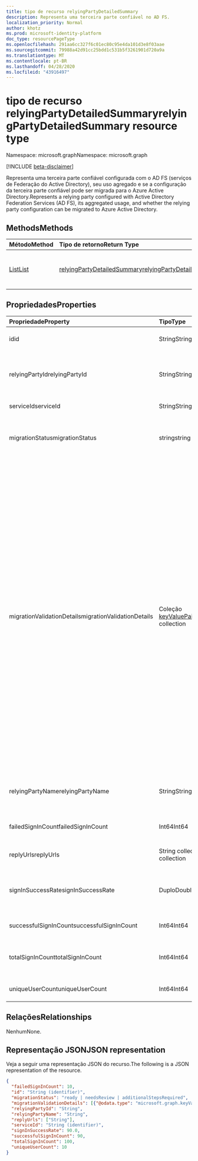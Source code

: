 ```yaml
---
title: tipo de recurso relyingPartyDetailedSummary
description: Representa uma terceira parte confiável no AD FS.
localization_priority: Normal
author: khotz
ms.prod: microsoft-identity-platform
doc_type: resourcePageType
ms.openlocfilehash: 291aa6cc327f6c01ec80c95e4da101d3e8f03aae
ms.sourcegitcommit: 79988a42d91cc25bdd1c531b5f3261901d720a9a
ms.translationtype: MT
ms.contentlocale: pt-BR
ms.lasthandoff: 04/28/2020
ms.locfileid: "43916497"
---
```

# <a name="relyingpartydetailedsummary-resource-type"></a><span data-ttu-id="bfa68-103">tipo de recurso relyingPartyDetailedSummary</span><span class="sxs-lookup"><span data-stu-id="bfa68-103">relyingPartyDetailedSummary resource type</span></span>

<span data-ttu-id="bfa68-104">Namespace: microsoft.graph</span><span class="sxs-lookup"><span data-stu-id="bfa68-104">Namespace: microsoft.graph</span></span>

[!INCLUDE [beta-disclaimer](../../includes/beta-disclaimer.md)]

<span data-ttu-id="bfa68-105">Representa uma terceira parte confiável configurada com o AD FS (serviços de Federação do Active Directory), seu uso agregado e se a configuração da terceira parte confiável pode ser migrada para o Azure Active Directory.</span><span class="sxs-lookup"><span data-stu-id="bfa68-105">Represents a relying party configured with Active Directory Federation Services (AD FS), its aggregated usage, and whether the relying party configuration can be migrated to Azure Active Directory.</span></span>

## <a name="methods"></a><span data-ttu-id="bfa68-106">Methods</span><span class="sxs-lookup"><span data-stu-id="bfa68-106">Methods</span></span>

| <span data-ttu-id="bfa68-107">Método</span><span class="sxs-lookup"><span data-stu-id="bfa68-107">Method</span></span>       | <span data-ttu-id="bfa68-108">Tipo de retorno</span><span class="sxs-lookup"><span data-stu-id="bfa68-108">Return Type</span></span> | <span data-ttu-id="bfa68-109">Descrição</span><span class="sxs-lookup"><span data-stu-id="bfa68-109">Description</span></span> |
|:-------------|:------------|:------------|
| [<span data-ttu-id="bfa68-110">List</span><span class="sxs-lookup"><span data-stu-id="bfa68-110">List</span></span>](../api/relyingpartydetailedsummary-list.md) | [<span data-ttu-id="bfa68-111">relyingPartyDetailedSummary</span><span class="sxs-lookup"><span data-stu-id="bfa68-111">relyingPartyDetailedSummary</span></span>](relyingpartydetailedsummary.md) | <span data-ttu-id="bfa68-112">Recupere uma lista de objetos **relyingPartyDetailedSummary** .</span><span class="sxs-lookup"><span data-stu-id="bfa68-112">Retrieve a list of **relyingPartyDetailedSummary** objects.</span></span> |


## <a name="properties"></a><span data-ttu-id="bfa68-113">Propriedades</span><span class="sxs-lookup"><span data-stu-id="bfa68-113">Properties</span></span>

| <span data-ttu-id="bfa68-114">Propriedade</span><span class="sxs-lookup"><span data-stu-id="bfa68-114">Property</span></span>     | <span data-ttu-id="bfa68-115">Tipo</span><span class="sxs-lookup"><span data-stu-id="bfa68-115">Type</span></span>        | <span data-ttu-id="bfa68-116">Descrição</span><span class="sxs-lookup"><span data-stu-id="bfa68-116">Description</span></span> |
|:-------------|:------------|:------------|
|<span data-ttu-id="bfa68-117">id</span><span class="sxs-lookup"><span data-stu-id="bfa68-117">id</span></span>|<span data-ttu-id="bfa68-118">String</span><span class="sxs-lookup"><span data-stu-id="bfa68-118">String</span></span>| <span data-ttu-id="bfa68-119">Somente leitura.</span><span class="sxs-lookup"><span data-stu-id="bfa68-119">Read-only.</span></span> <span data-ttu-id="bfa68-120">Identificador exclusivo gerado no nível da API.</span><span class="sxs-lookup"><span data-stu-id="bfa68-120">Unique Identifier generated at API level.</span></span>| 
|<span data-ttu-id="bfa68-121">relyingPartyId</span><span class="sxs-lookup"><span data-stu-id="bfa68-121">relyingPartyId</span></span>|<span data-ttu-id="bfa68-122">String</span><span class="sxs-lookup"><span data-stu-id="bfa68-122">String</span></span>|<span data-ttu-id="bfa68-123">Este identificador é usado para identificar a terceira parte confiável para este serviço de Federação.</span><span class="sxs-lookup"><span data-stu-id="bfa68-123">This identifier is used to identify the relying party to this Federation Service.</span></span> <span data-ttu-id="bfa68-124">Ele é usado durante a emissão de declarações para a terceira parte confiável.</span><span class="sxs-lookup"><span data-stu-id="bfa68-124">It is used when issuing claims to the relying party.</span></span>|
|<span data-ttu-id="bfa68-125">serviceId</span><span class="sxs-lookup"><span data-stu-id="bfa68-125">serviceId</span></span>|<span data-ttu-id="bfa68-126">String</span><span class="sxs-lookup"><span data-stu-id="bfa68-126">String</span></span>|<span data-ttu-id="bfa68-127">Identifica exclusivamente a floresta do Active Directory.</span><span class="sxs-lookup"><span data-stu-id="bfa68-127">Uniquely identifies the Active Directory forest.</span></span>|
|<span data-ttu-id="bfa68-128">migrationStatus</span><span class="sxs-lookup"><span data-stu-id="bfa68-128">migrationStatus</span></span>|<span data-ttu-id="bfa68-129">string</span><span class="sxs-lookup"><span data-stu-id="bfa68-129">string</span></span>| <span data-ttu-id="bfa68-130">Indica se o aplicativo pode ser movido para o Azure AD ou exigir mais investigações.</span><span class="sxs-lookup"><span data-stu-id="bfa68-130">Indication of whether the application can be moved to Azure AD or require more investigation.</span></span> <span data-ttu-id="bfa68-131">Os valores possíveis são: `ready`, `needsReview`, `additionalStepsRequired`.</span><span class="sxs-lookup"><span data-stu-id="bfa68-131">Possible values are: `ready`, `needsReview`, `additionalStepsRequired`.</span></span>|
|<span data-ttu-id="bfa68-132">migrationValidationDetails</span><span class="sxs-lookup"><span data-stu-id="bfa68-132">migrationValidationDetails</span></span>|<span data-ttu-id="bfa68-133">Coleção [keyValuePair](keyvaluepair.md)</span><span class="sxs-lookup"><span data-stu-id="bfa68-133">[keyValuePair](keyvaluepair.md) collection</span></span>|<span data-ttu-id="bfa68-134">Especifica todas as validações realizadas nos detalhes de configuração de aplicativos para avaliar se o aplicativo está pronto para ser movido para o Azure AD.</span><span class="sxs-lookup"><span data-stu-id="bfa68-134">Specifies all the validations check done on applications configuration details to evaluate if the application is ready to be moved to Azure AD.</span></span> <span data-ttu-id="bfa68-135">Os nomes possíveis são `AdditionalWSFedEndpointCheckResult`: `AllowedAuthenticationClassReferencesCheckResult`, `AlwaysRequireAuthenticationCheckResult`, `AutoUpdateEnabledCheckResult`, `ClaimsProviderNameCheckResult`, `EncryptClaimsCheckResult`, `EncryptedNameIdRequiredCheckResult`, `MonitoringEnabledCheckResult`,`NotBeforeSkewCheckResult`, `RequestMFAFromClaimsProvidersCheckResult`, `SignedSamlRequestsRequiredCheckResult`, `AdditionalAuthenticationRulesCheckResult`, `TokenLifetimeCheckResult`, `DelegationAuthorizationRulesCheckResult` `IssuanceAuthorizationRulesCheckResult`,, `IssuanceTransformRulesCheckResult`.</span><span class="sxs-lookup"><span data-stu-id="bfa68-135">Possible names are: `AdditionalWSFedEndpointCheckResult`,  `AllowedAuthenticationClassReferencesCheckResult`, `AlwaysRequireAuthenticationCheckResult`,   `AutoUpdateEnabledCheckResult`, `ClaimsProviderNameCheckResult`, `EncryptClaimsCheckResult`,  `EncryptedNameIdRequiredCheckResult`, `MonitoringEnabledCheckResult`,`NotBeforeSkewCheckResult`,  `RequestMFAFromClaimsProvidersCheckResult`, `SignedSamlRequestsRequiredCheckResult`, `AdditionalAuthenticationRulesCheckResult`, `TokenLifetimeCheckResult`,  `DelegationAuthorizationRulesCheckResult`, `IssuanceAuthorizationRulesCheckResult`, `IssuanceTransformRulesCheckResult`.</span></span> <span data-ttu-id="bfa68-136">Os possíveis valores de `0`resultado `1`são, `2`ou.</span><span class="sxs-lookup"><span data-stu-id="bfa68-136">Possible result values are `0`, `1`, or `2`.</span></span> <span data-ttu-id="bfa68-137">`0`Quando a verificação de validação é `1` aprovada, quando a verificação de `2` validação falhou e quando a verificação de validação é um aviso.</span><span class="sxs-lookup"><span data-stu-id="bfa68-137">`0` when the validation check passed, `1` when the validation check failed and `2` when the validation check is a warning.</span></span> |
|<span data-ttu-id="bfa68-138">relyingPartyName</span><span class="sxs-lookup"><span data-stu-id="bfa68-138">relyingPartyName</span></span>|<span data-ttu-id="bfa68-139">String</span><span class="sxs-lookup"><span data-stu-id="bfa68-139">String</span></span>|<span data-ttu-id="bfa68-140">Nome do aplicativo ou outra entidade na Internet que usa um provedor de identidade para autenticar um usuário que deseja fazer logon.</span><span class="sxs-lookup"><span data-stu-id="bfa68-140">Name of application or other entity on the internet that uses an identity provider to authenticate a user who wants to log in.</span></span>|
|<span data-ttu-id="bfa68-141">failedSignInCount</span><span class="sxs-lookup"><span data-stu-id="bfa68-141">failedSignInCount</span></span>|<span data-ttu-id="bfa68-142">Int64</span><span class="sxs-lookup"><span data-stu-id="bfa68-142">Int64</span></span>| <span data-ttu-id="bfa68-143">Número de falhas de entrada no serviço de Federação do Active Directory no período especificado.</span><span class="sxs-lookup"><span data-stu-id="bfa68-143">Number of failed sign in on Active Directory Federation Service in the period specified.</span></span> |
|<span data-ttu-id="bfa68-144">replyUrls</span><span class="sxs-lookup"><span data-stu-id="bfa68-144">replyUrls</span></span>|<span data-ttu-id="bfa68-145">String collection</span><span class="sxs-lookup"><span data-stu-id="bfa68-145">String collection</span></span>|<span data-ttu-id="bfa68-146">Especifica onde a terceira parte confiável espera receber o token.</span><span class="sxs-lookup"><span data-stu-id="bfa68-146">Specifies where the relying party expects to receive the token.</span></span>|
|<span data-ttu-id="bfa68-147">signInSuccessRate</span><span class="sxs-lookup"><span data-stu-id="bfa68-147">signInSuccessRate</span></span>|<span data-ttu-id="bfa68-148">Duplo</span><span class="sxs-lookup"><span data-stu-id="bfa68-148">Double</span></span>|<span data-ttu-id="bfa68-149">Número de bem-sucedido/(número de êxito + número de entradas com falha) no serviço de Federação do Active Directory no período especificado.</span><span class="sxs-lookup"><span data-stu-id="bfa68-149">Number of successful / (number of successful + number of failed sign ins) on Active Directory Federation Service in the period specified.</span></span>|
|<span data-ttu-id="bfa68-150">successfulSignInCount</span><span class="sxs-lookup"><span data-stu-id="bfa68-150">successfulSignInCount</span></span>|<span data-ttu-id="bfa68-151">Int64</span><span class="sxs-lookup"><span data-stu-id="bfa68-151">Int64</span></span>|<span data-ttu-id="bfa68-152">Número de entradas bem-sucedidas no serviço de Federação do Active Directory.</span><span class="sxs-lookup"><span data-stu-id="bfa68-152">Number of successful sign ins on Active Directory Federation Service.</span></span>|
|<span data-ttu-id="bfa68-153">totalSignInCount</span><span class="sxs-lookup"><span data-stu-id="bfa68-153">totalSignInCount</span></span>|<span data-ttu-id="bfa68-154">Int64</span><span class="sxs-lookup"><span data-stu-id="bfa68-154">Int64</span></span>|<span data-ttu-id="bfa68-155">Número de tentativas com êxito + falhas de entradas no serviço de Federação do Active Directory no período especificado.</span><span class="sxs-lookup"><span data-stu-id="bfa68-155">Number of successful + failed sign ins failed sign ins on Active Directory Federation Service in the period specified.</span></span>|
|<span data-ttu-id="bfa68-156">uniqueUserCount</span><span class="sxs-lookup"><span data-stu-id="bfa68-156">uniqueUserCount</span></span>|<span data-ttu-id="bfa68-157">Int64</span><span class="sxs-lookup"><span data-stu-id="bfa68-157">Int64</span></span>|<span data-ttu-id="bfa68-158">Número de usuários exclusivos que entraram no aplicativo.</span><span class="sxs-lookup"><span data-stu-id="bfa68-158">Number of unique users that have signed into the application.</span></span>|

## <a name="relationships"></a><span data-ttu-id="bfa68-159">Relações</span><span class="sxs-lookup"><span data-stu-id="bfa68-159">Relationships</span></span>

<span data-ttu-id="bfa68-160">Nenhum</span><span class="sxs-lookup"><span data-stu-id="bfa68-160">None.</span></span>

## <a name="json-representation"></a><span data-ttu-id="bfa68-161">Representação JSON</span><span class="sxs-lookup"><span data-stu-id="bfa68-161">JSON representation</span></span>

<span data-ttu-id="bfa68-162">Veja a seguir uma representação JSON do recurso.</span><span class="sxs-lookup"><span data-stu-id="bfa68-162">The following is a JSON representation of the resource.</span></span>

<!-- {
  "blockType": "resource",
  "optionalProperties": [

  ],
  "@odata.type": "microsoft.graph.relyingPartyDetailedSummary",
  "baseType": "",
  "keyProperty": "id"
}-->

```json
{
  "failedSignInCount": 10,
  "id": "String (identifier)",
  "migrationStatus": "ready | needsReview | additionalStepsRequired",
  "migrationValidationDetails": [{"@odata.type": "microsoft.graph.keyValuePair"}],
  "relyingPartyId": "String",
  "relyingPartyName": "String",
  "replyUrls": ["String"],
  "serviceId": "String (identifier)",
  "signInSuccessRate": 90.0,
  "successfulSignInCount": 90,
  "totalSignInCount": 100,
  "uniqueUserCount": 10
}
```

<!-- uuid: 16cd6b66-4b1a-43a1-adaf-3a886856ed98
2019-02-04 14:57:30 UTC -->
<!-- {
  "type": "#page.annotation",
  "description": "relyingPartyDetailedSummary resource",
  "keywords": "",
  "section": "documentation",
  "tocPath": ""
}-->
